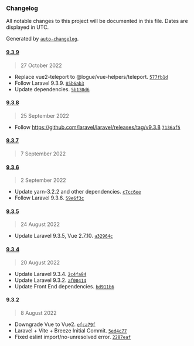 ### Changelog

All notable changes to this project will be documented in this file. Dates are displayed in UTC.

Generated by [`auto-changelog`](https://github.com/CookPete/auto-changelog).

#### [9.3.9](https://github.com/logue/laravel9-vite-vue2-starter/compare/9.3.8...9.3.9)

> 27 October 2022

- Replace vue2-teleport to @logue/vue-helpers/teleport. [`577fb1d`](https://github.com/logue/laravel9-vite-vue2-starter/commit/577fb1d6bd84f13fa0377acd1b6767a68de10f2c)
- Follow Laravel 9.3.9. [`85b6ab3`](https://github.com/logue/laravel9-vite-vue2-starter/commit/85b6ab31f9ad2c5ae2789d0c13c6abd00707d4aa)
- Update dependencies. [`5b130d6`](https://github.com/logue/laravel9-vite-vue2-starter/commit/5b130d674283eb3c78ffbb43e2e27ab9069d9bde)

#### [9.3.8](https://github.com/logue/laravel9-vite-vue2-starter/compare/9.3.7...9.3.8)

> 25 September 2022

- Follow https://github.com/laravel/laravel/releases/tag/v9.3.8 [`7136af5`](https://github.com/logue/laravel9-vite-vue2-starter/commit/7136af5eeab08eafea4d4812d0b4170483cd46a8)

#### [9.3.7](https://github.com/logue/laravel9-vite-vue2-starter/compare/9.3.6...9.3.7)

> 7 September 2022

#### [9.3.6](https://github.com/logue/laravel9-vite-vue2-starter/compare/9.3.5...9.3.6)

> 2 September 2022

- Update yarn-3.2.2 and other dependencies. [`c7cc6ee`](https://github.com/logue/laravel9-vite-vue2-starter/commit/c7cc6eeb5e6dd83be39693793b120c9f8fb18907)
- Follow Laravel 9.3.6. [`59e6f3c`](https://github.com/logue/laravel9-vite-vue2-starter/commit/59e6f3c9ccf2626ddb3690ea1949e673ecd5e503)

#### [9.3.5](https://github.com/logue/laravel9-vite-vue2-starter/compare/9.3.4...9.3.5)

> 24 August 2022

- Update Laravel 9.3.5, Vue 2.7.10. [`a32964c`](https://github.com/logue/laravel9-vite-vue2-starter/commit/a32964c82a3d1ee209e1127be279506a7fa56143)

#### [9.3.4](https://github.com/logue/laravel9-vite-vue2-starter/compare/9.3.2...9.3.4)

> 20 August 2022

- Update Laravel 9.3.4. [`2c4fa84`](https://github.com/logue/laravel9-vite-vue2-starter/commit/2c4fa8473f54d70aa09a09181194a2f9e63fa8da)
- Update Laravel 9.3.2. [`af00414`](https://github.com/logue/laravel9-vite-vue2-starter/commit/af00414850c4d700d3eaf0e5c1f68974f05a6e15)
- Update Front End dependencies. [`bd911b6`](https://github.com/logue/laravel9-vite-vue2-starter/commit/bd911b68ccba758268bb04ef7331ca5fb58ff6ac)

#### 9.3.2

> 8 August 2022

- Downgrade Vue to Vue2. [`efca79f`](https://github.com/logue/laravel9-vite-vue2-starter/commit/efca79f9f0360801596c69f60cd4af00cbe77b2c)
- Laravel + Vite + Breeze Initial Commit. [`5ed4c77`](https://github.com/logue/laravel9-vite-vue2-starter/commit/5ed4c77516eb4dacc47dfcc90f4959b52cfeb5b4)
- Fixed eslint import/no-unresolved error. [`2287eaf`](https://github.com/logue/laravel9-vite-vue2-starter/commit/2287eaf4fbe6c1bb1313e8fa466754672f49e7c1)
